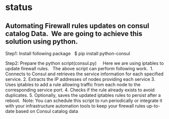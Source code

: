 # status

## Automating Firewall rules updates on consul catalog Data.  We are going to achieve this solution using python.
Step1: Install following package   $ pip install python-consul

Step2: Prepare the python script(consul.py)     Here we are using iptables to update firewall rules.   The above script can perform following work.  1. Connects to Consul and retrieves the service information for each specified service.
2. Extracts the IP addresses of nodes providing each service
3. Uses iptables to add a rule allowing traffic from each node to the corresponding service port.
4. Checks if the rule already exists to avoid duplicates. 5. Optionally, saves the updated iptables rules to persist after a reboot.  Note: You can schedule this script to run periodically or integrate it with your infrastructure automation tools to keep your firewall rules up-to-date based on Consul catalog data
